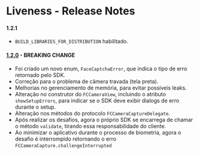 # Liveness - Release Notes

#### 1.2.1
- `BUILD_LIBRARIES_FOR_DISTRIBUTION` habilitado.

#### [1.2.0](Migration-Guide-1.2.0.md) - BREAKING CHANGE
- Foi criado um novo enum, `FaceCaptchaError`, que indica o tipo de erro retornado pelo SDK.
- Correção para o problema de câmera travada (tela preta).
- Melhorias no gerenciamento de memória, para evitar possíveis leaks.
- Alteração no construtor do `FCCameraView`, incluindo o atributo `showSetupErrors`, para indicar se o SDK deve exibir dialogs de erro durante o setup.
- Alteração nos métodos do protocolo `FCCameraCaptureDelegate`.
- Após realizar os desafios, agora o próprio SDK se encarrega de chamar o método `validate`, tirando essa responsabilidade do cliente.
- Ao minimizar o aplicativo durante o processo de biometria, agora o desafio é interrompido retornando o erro `FCCameraCapture.challengeInterrupted`
